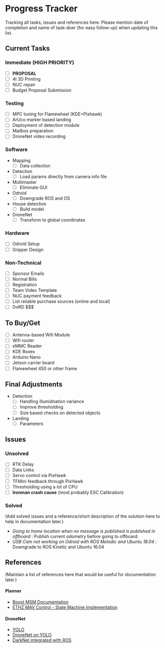 # Progress Tracker

Tracking all tasks, issues and references here.
Please mention date of completion and name of task-doer (for easy follow-up) when updating this list.

## Current Tasks

### Immediate (HIGH PRIORITY)
- [ ] **PROPOSAL**
- [ ] 4I 3D Printing
- [ ] NUC repair
- [ ] Budget Proposal Submission

### Testing
- [ ] MPC tuning for Flamewheel (KDE+Pixhawk)
- [ ] ArUco marker based landing
- [ ] Deployment of detection module
- [ ] Mailbox preparation
- [ ] DroneNet video recording

### Software
- Mapping
    - [ ] Data collection
- Detection
    - [ ] Load params directly from camera info file
- Multimaster
    - [ ] Eliminate GUI
- Odroid
    - [ ] Downgrade ROS and OS
- House detection
    - [ ] Build model
- DroneNet
    - [ ] Transform to global coordinates

### Hardware
- [ ] Odroid Setup
- [ ] Gripper Design

### Non-Technical
- [ ] Sponsor Emails
- [ ] Normal Bills
- [ ] Registration
- [ ] Team Video Template
- [ ] NUC payment feedback
- [ ] List reliable purchase sources (online and local)
- [ ] DoRD $$$ 

## To Buy/Get
- [ ] Antenna-based Wifi Module
- [ ] Wifi router
- [ ] eMMC Reader
- [ ] KDE Boxes
- [ ] Arduino Nano
- [ ] Jetson carrier board
- [ ] Flamewheel 450 or other frame

## Final Adjustments
- Detection 
    - [ ] Handling illumidnation variance
    - [ ] Improve thresholding
    - [ ] Size based checks on detected objects

- Landing
    - [ ] Parameters

## Issues

### Unsolved
- [ ] RTK Delay
- [ ] Data Links
- [ ] Servo control via PixHawk
- [ ] TFMini feedback through PixHawk
- [ ] Thresholding using a lot of CPU
- [ ] **Ironman crash cause** (most probably ESC Calibration)

### Solved
(Add solved issues and a reference/short description of the solution here to help in documentation later.)
- *Going to home location when no message is published is published in offboard* : 
    Publish current odometry before going to offboard.  
- *USB Cam not working on Odroid with ROS Melodic and Ubuntu 18.04* :
    Downgrade to ROS Kinetic and Ubuntu 16.04

## References
(Maintain a list of references here that would be useful for documentation later.)
#### Planner
- [Boost MSM Documentation](https://www.boost.org/doc/libs/1_64_0/libs/msm/doc/HTML/index.html)
- [ETHZ MAV Control - State Machine Implementation](https://github.com/ethz-asl/mav_control_rw/tree/master/mav_control_interface/src)
#### DroneNet
- [YOLO](https://pjreddie.com/darknet/yolo/)
- [DroneNet on YOLO](https://github.com/chuanenlin/drone-net/)
- [DarkNet integrated with ROS](https://github.com/leggedrobotics/darknet_ros)